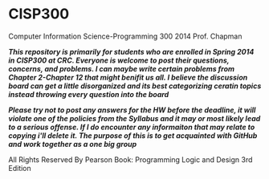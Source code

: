CISP300 
=======

Computer Information Science-Programming 300 2014 Prof. Chapman

***This repository is primarily for students who are enrolled in Spring 2014 in CISP300 at CRC.  Everyone is welcome to post their questions, concerns, and problems. I can maybe write certain problems from Chapter 2-Chapter 12 that might benifit us all. I believe the discussion board can get a little disorganized and its best categorizing ceratin topics instead throwing every question into the board***

***Please try not to post any answers for the HW before the deadline, it will violate one of the policies from the Syllabus and it may or most likely lead to a serious offense. If I do encounter any informaiton that may relate to copying i'll delete it.  The purpose of this is to get acquainted with GitHub and work together as a one big group***

All Rights Reserved By Pearson
Book: Programming Logic and Design 3rd Edition 

